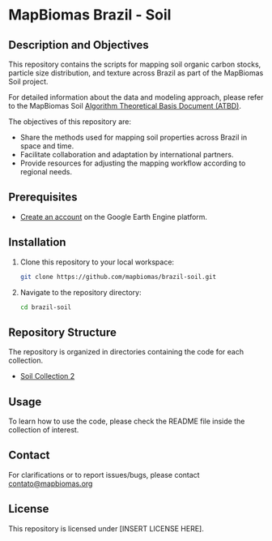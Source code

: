 # MapBiomas Brazil - Soil

## Description and Objectives
This repository contains the scripts for mapping soil organic carbon stocks, particle size distribution, and texture across Brazil as part of the MapBiomas Soil project.

For detailed information about the data and modeling approach, please refer to the MapBiomas Soil [Algorithm Theoretical Basis Document (ATBD)](https://brasil.mapbiomas.org/metodo-mapbiomas-solo/).

The objectives of this repository are:
* Share the methods used for mapping soil properties across Brazil in space and time.
* Facilitate collaboration and adaptation by international partners.
* Provide resources for adjusting the mapping workflow according to regional needs.

## Prerequisites
* [Create an account](https://signup.earthengine.google.com/) on the Google Earth Engine platform.

## Installation
1. Clone this repository to your local workspace:
    ```sh
    git clone https://github.com/mapbiomas/brazil-soil.git
    ```
2. Navigate to the repository directory:
    ```sh
    cd brazil-soil
    ```

## Repository Structure
The repository is organized in directories containing the code for each collection.

* [Soil Collection 2](./collection_02/)

## Usage
To learn how to use the code, please check the README file inside the collection of interest.

## Contact
For clarifications or to report issues/bugs, please contact <contato@mapbiomas.org>

## License  
This repository is licensed under [INSERT LICENSE HERE].